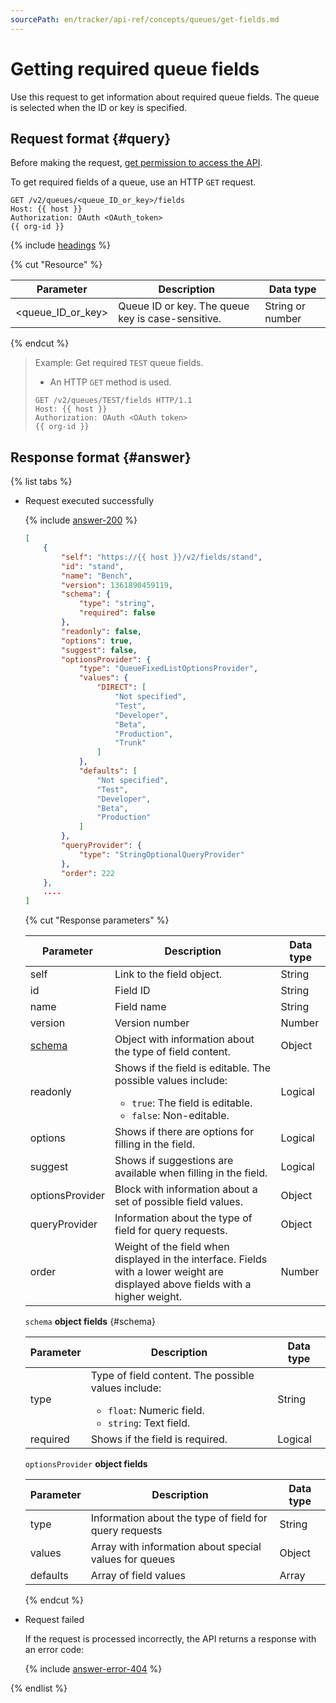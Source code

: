 ```yaml
---
sourcePath: en/tracker/api-ref/concepts/queues/get-fields.md
---
```

# Getting required queue fields

Use this request to get information about required queue fields. The queue is selected when the ID or key is specified.

## Request format {#query}

Before making the request, [get permission to access the API](../access.md).

To get required fields of a queue, use an HTTP `GET` request.

```
GET /v2/queues/<queue_ID_or_key>/fields
Host: {{ host }}
Authorization: OAuth <OAuth_token>
{{ org-id }}
```

{% include [headings](../../../_includes/tracker/api/headings.md) %}

{% cut "Resource" %}

| Parameter | Description | Data type |
----- | ----- | -----
| \<queue_ID_or_key\> | Queue ID or key. The queue key is case-sensitive. | String or number |

{% endcut %}

> Example: Get required `TEST` queue fields.
>
> - An HTTP `GET` method is used.
>
> ```
> GET /v2/queues/TEST/fields HTTP/1.1
> Host: {{ host }}
> Authorization: OAuth <OAuth token>
> {{ org-id }}
> ```

## Response format {#answer}

{% list tabs %}

- Request executed successfully

   {% include [answer-200](../../../_includes/tracker/api/answer-200.md) %}

   ```json
   [
       {
           "self": "https://{{ host }}/v2/fields/stand",
           "id": "stand",
           "name": "Bench",
           "version": 1361890459119,
           "schema": {
               "type": "string",
               "required": false
           },
           "readonly": false,
           "options": true,
           "suggest": false,
           "optionsProvider": {
               "type": "QueueFixedListOptionsProvider",
               "values": {
                   "DIRECT": [
                       "Not specified",
                       "Test",
                       "Developer",
                       "Beta",
                       "Production",
                       "Trunk"
                   ]
               },
               "defaults": [
                   "Not specified",
                   "Test",
                   "Developer",
                   "Beta",
                   "Production"
               ]
           },
           "queryProvider": {
               "type": "StringOptionalQueryProvider"
           },
           "order": 222
       },
       ....
   ]
   ```

   {% cut "Response parameters" %}

   | Parameter | Description | Data type |
   ----- | ----- | -----
   | self | Link to the field object. | String |
   | id | Field ID | String |
   | name | Field name | String |
   | version | Version number | Number |
   | [schema](#schema) | Object with information about the type of field content. | Object |
   | readonly | Shows if the field is editable. The possible values include:<ul><li>`true`: The field is editable.</li><li>`false`: Non-editable.</li></ul> | Logical |
   | options | Shows if there are options for filling in the field. | Logical |
   | suggest | Shows if suggestions are available when filling in the field. | Logical |
   | optionsProvider | Block with information about a set of possible field values. | Object |
   | queryProvider | Information about the type of field for query requests. | Object |
   | order | Weight of the field when displayed in the interface. Fields with a lower weight are displayed above fields with a higher weight. | Number |

   `schema` **object fields** {#schema}

   | Parameter | Description | Data type |
   ----- | ----- | -----
   | type | Type of field content. The possible values include:<ul><li>`float`: Numeric field.</li><li>`string`: Text field.</li></ul> | String |
   | required | Shows if the field is required. | Logical |

   `optionsProvider` **object fields**

   | Parameter | Description | Data type |
   ----- | ----- | -----
   | type | Information about the type of field for query requests | String |
   | values | Array with information about special values for queues | Object |
   | defaults | Array of field values | Array |

   {% endcut %}

- Request failed

   If the request is processed incorrectly, the API returns a response with an error code:

   {% include [answer-error-404](../../../_includes/tracker/api/answer-error-404.md) %}

{% endlist %}